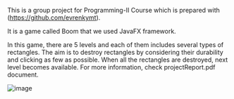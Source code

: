 This is a group project for Programming-II Course which is prepared with (https://github.com/evrenkymt).

It is a game called Boom that we used JavaFX framework.

In this game, there are 5 levels and each of them includes several types of rectangles. The aim is to destroy rectangles by considering their durability and clicking as 
few as possible. When all the rectangles are destroyed, next level becomes available. For more information, check projectReport.pdf document.

![image](https://user-images.githubusercontent.com/61915608/229129140-86dda9f1-afc3-4a29-9ec0-5e1cd5e928fa.png)
